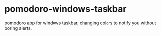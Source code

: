 # pomodoro-windows-taskbar
pomodoro app for windows taskbar, changing colors to notify you without boring alerts.
